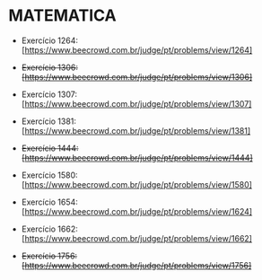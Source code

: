 # **MATEMATICA**


- Exercício 1264: [https://www.beecrowd.com.br/judge/pt/problems/view/1264]  

- <s>Exercício 1306: [https://www.beecrowd.com.br/judge/pt/problems/view/1306]</s>  

- Exercício 1307: [https://www.beecrowd.com.br/judge/pt/problems/view/1307]  

- Exercício 1381: [https://www.beecrowd.com.br/judge/pt/problems/view/1381]  

- <s>Exercício 1444: [https://www.beecrowd.com.br/judge/pt/problems/view/1444]</s>  

- Exercício 1580: [https://www.beecrowd.com.br/judge/pt/problems/view/1580]   

- Exercício 1654: [https://www.beecrowd.com.br/judge/pt/problems/view/1624]  

- Exercício 1662: [https://www.beecrowd.com.br/judge/pt/problems/view/1662]  

- <s>Exercício 1756: [https://www.beecrowd.com.br/judge/pt/problems/view/1756]</s>  
